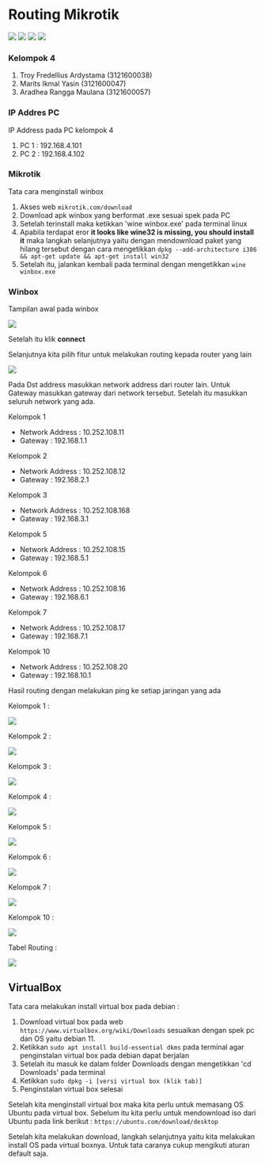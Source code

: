 # Routing Mikrotik
![](https://img.shields.io/badge/GitHub-100000?style=for-the-badge&logo=github&logoColor=white)
![](https://img.shields.io/badge/Ubuntu-E95420?style=for-the-badge&logo=ubuntu&logoColor=white)
![](https://img.shields.io/badge/Debian-A81D33?style=for-the-badge&logo=debian&logoColor=white)
![](https://img.shields.io/badge/VirtualBox-21416b?style=for-the-badge&logo=VirtualBox&logoColor=white)

### Kelompok 4
1. Troy Fredellius Ardystama (3121600038)
2. Marits Ikmal Yasin (3121600047)
3. Aradhea Rangga Maulana (3121600057)

### IP Addres PC 
IP Address pada PC kelompok 4
1. PC 1 : 192.168.4.101
2. PC 2 : 192.168.4.102

### Mikrotik
Tata cara menginstall winbox
1. Akses web `mikrotik.com/download`
2. Download apk winbox yang berformat .exe sesuai spek pada PC
3. Setelah terinstall maka ketikkan 'wine winbox.exe' pada terminal linux
4. Apabila terdapat eror **it looks like wine32 is missing, you should install it** maka langkah selanjutnya yaitu dengan mendownload paket yang hilang tersebut dengan cara mengetikkan `dpkg --add-architecture i386 && apt-get update && apt-get install win32`
5. Setelah itu, jalankan kembali pada terminal dengan mengetikkan `wine winbox.exe`


### Winbox
Tampilan awal pada winbox

![](source/tampilan_awal_winbox.jpeg)

Setelah itu klik **connect**

Selanjutnya kita pilih fitur untuk melakukan routing kepada router yang lain

![](source/routing_mikrotik.jpeg)

Pada Dst address masukkan network address dari router lain. Untuk Gateway masukkan gateway dari network tersebut. Setelah itu masukkan seluruh network yang ada.

Kelompok 1
- Network Address : 10.252.108.11
- Gateway : 192.168.1.1

Kelompok 2
- Network Address : 10.252.108.12
- Gateway : 192.168.2.1

Kelompok 3
- Network Address : 10.252.108.168
- Gateway : 192.168.3.1

Kelompok 5
- Network Address : 10.252.108.15
- Gateway : 192.168.5.1

Kelompok 6
- Network Address : 10.252.108.16
- Gateway : 192.168.6.1

Kelompok 7
- Network Address : 10.252.108.17
- Gateway : 192.168.7.1

Kelompok 10
- Network Address : 10.252.108.20
- Gateway : 192.168.10.1

Hasil routing dengan melakukan ping ke setiap jaringan yang ada 

Kelompok 1 :

![](source/ping_pc_kelompok_1.jpeg)

Kelompok 2 :

![](source/ping_pc_kelompok_2.jpeg)

Kelompok 3 :

![](source/ping_pc_kelompok_3.jpeg)

Kelompok 4 :

![](source/ping_pc_sebelah.jpeg)

Kelompok 5 :

![](source/ping_pc_kelompok_5.jpeg)

Kelompok 6 :

![](source/ping_pc_kelompok_6.jpeg)

Kelompok 7 :

![](source/ping_pc_kelompok_7.jpeg)

Kelompok 10 :

![](source/ping_pc_kelompok_10.jpeg)

Tabel Routing :

![](source/tabel_routing.jpeg)

## VirtualBox
Tata cara melakukan install virtual box pada debian :
1. Download virtual box pada web `https://www.virtualbox.org/wiki/Downloads` sesuaikan dengan spek pc dan OS yaitu debian 11.
2. Ketikkan `sudo apt install build-essential dkms` pada terminal agar penginstalan virtual box pada debian dapat berjalan
3. Setelah itu masuk ke dalam folder Downloads dengan mengetikkan 'cd Downloads' pada terminal
4. Ketikkan `sudo dpkg -i [versi virtual box (klik tab)]`
5. Penginstalan virtual box selesai

Setelah kita menginstall virtual box maka kita perlu untuk memasang OS Ubuntu pada virtual box. Sebelum itu kita perlu untuk mendownload iso dari Ubuntu pada link berikut : `https://ubuntu.com/download/desktop`

Setelah kita melakukan download, langkah selanjutnya yaitu kita melakukan install OS pada virtual boxnya. Untuk tata caranya cukup mengikuti aturan default saja.